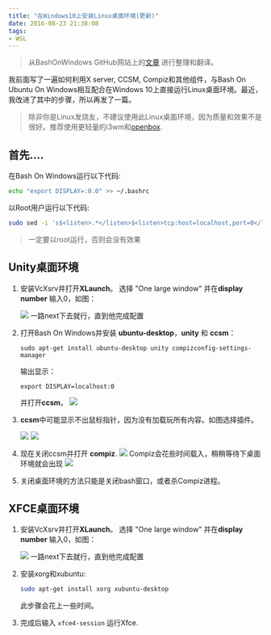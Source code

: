 ```yaml
---
title: "在Windows10上安装Linux桌面环境(更新)"
date: 2016-08-23 21:38:08
tags:
- WSL
---
```

> 从BashOnWindows GitHub网站上的[文章](https://github.com/Microsoft/BashOnWindows/issues/637) 进行整理和翻译。

我前面写了一遍如何利用X server, CCSM, Compiz和其他组件，与Bash On Ubuntu On Windows相互配合在Windows 10上直接运行Linux桌面环境。最近，我改进了其中的步骤，所以再发了一篇。

> 除非你是Linux发烧友，不建议使用此Linux桌面环境，因为质量和效果不是很好。推荐使用更轻量的i3wm和[openbox](https://patrickwu.space/2017/03/openbox-tint2-windows10/).

## 首先....

在Bash On Windows运行以下代码:

```sh
echo "export DISPLAY=:0.0" >> ~/.bashrc
```

以Root用户运行以下代码:

```sh
sudo sed -i 's$<listen>.*</listen>$<listen>tcp:host=localhost,port=0</listen>$' /etc/dbus-1/session.conf
```

> 一定要以root运行，否则会没有效果

## Unity桌面环境

1. 安装VcXsrv并打开**XLaunch**。 选择 "One large window" 并在**display number** 输入0，如图：

   ![](https://cdn.patrickwu.space/posts/dev/wsl/lde-on-win10/1.png)
   一路next下去就行，直到他完成配置

2. 打开Bash On Windows并安装 **ubuntu-desktop**，**unity** 和 **ccsm**：

   ```shell
   sudo apt-get install ubuntu-desktop unity compizconfig-settings-manager
   ```

   输出显示：

   ```shell
   export DISPLAY=localhost:0
   ```

   并打开**ccsm**。
   ![](https://cdn.patrickwu.space/posts/dev/wsl/lde-on-win10/2.png)

3. **ccsm**中可能显示不出鼠标指针，因为没有加载玩所有内容。如图选择插件。

   ![](https://cdn.patrickwu.space/posts/dev/wsl/lde-on-win10/3.png)
   ![](https://cdn.patrickwu.space/posts/dev/wsl/lde-on-win10/4.png)

4. 现在关闭ccsm并打开 **compiz**. 
   ![](https://cdn.patrickwu.space/posts/dev/wsl/lde-on-win10/5.png)
    Compiz会花些时间载入，稍稍等待下桌面环境就会出现
   ![](https://cdn.patrickwu.space/posts/dev/wsl/lde-on-win10/6.png)

5. 关闭桌面环境的方法只能是关闭bash窗口，或者杀Compiz进程。

## XFCE桌面环境

1. 安装VcXsrv并打开**XLaunch**。 选择 "One large window" 并在**display number** 输入0，如图：

   ![](https://cdn.patrickwu.space/posts/dev/wsl/lde-on-win10/1.png)
   一路next下去就行，直到他完成配置

2. 安装xorg和xubuntu:
   ```sh
   sudo apt-get install xorg xubuntu-desktop
   ```

   此步骤会花上一些时间。

3. 完成后输入 `xfce4-session` 运行Xfce.